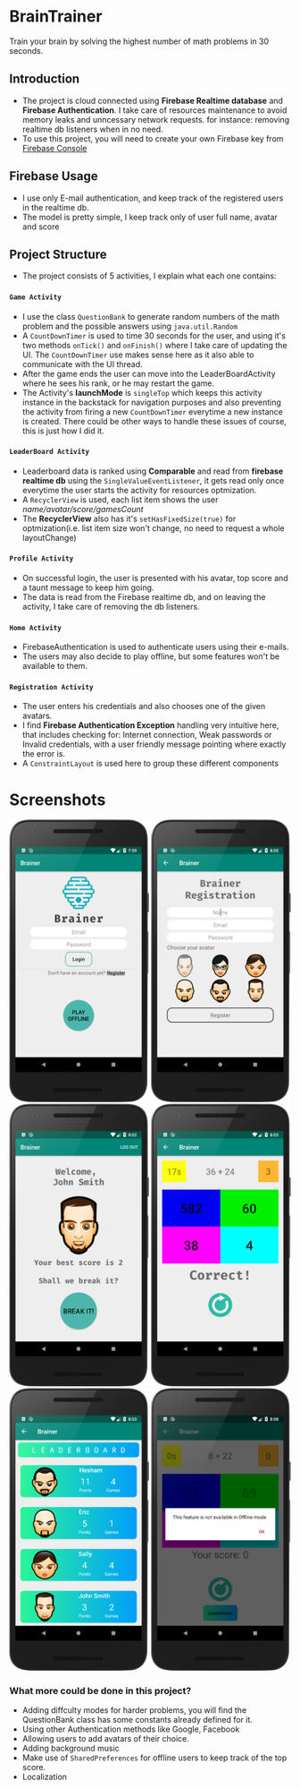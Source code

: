 # BrainTrainer
Train your brain by solving the highest number of math problems in 30 seconds.

<h2>Introduction</h2>

- The project is cloud connected using <b>Firebase Realtime database</b> and <b>Firebase Authentication</b>. I take care of resources maintenance to avoid memory leaks and unncessary network requests. for instance: removing realtime db listeners when in no need.
- To use this project, you will need to create your own Firebase key from <a href="console.firebase.google.com">Firebase Console</a>

<h2>Firebase Usage</h2>

- I use only E-mail authentication, and keep track of the registered users in the realtime db.
- The model is pretty simple, I keep track only of user full name, avatar and score

<h2>Project Structure</h2>

- The project consists of 5 activities, I explain what each one contains:
<h4><code>Game Activity</code></h3>

- I use the class <code>QuestionBank</code> to generate random numbers of the math problem and the possible answers using <code>java.util.Random</code>
- A <code>CountDownTimer</code> is used to time 30 seconds for the user, and using it's two methods <code>onTick()</code> and <code>onFinish()</code> where I take care of updating the UI. The <code>CountDownTimer</code> use makes sense here as it also able to communicate with the UI thread.
- After the game ends the user can move into the LeaderBoardActivity where he sees his rank, or he may restart the game.
- The Activity's <b>launchMode</b> is <code>singleTop</code> which keeps this activity instance in the backstack for navigation purposes and also preventing the activity from firing a new <code>CountDownTimer</code> everytime a new instance is created. There could be other ways to handle these issues of course, this is just how I did it.
<h4><code>LeaderBoard Activity</code></h3>

- Leaderboard data is ranked using <b>Comparable</b> and read from <b>firebase realtime db</b> using the <code>SingleValueEventListener</code>, it gets read only once everytime the user starts the activity for resources optmization.
- A <code>RecyclerView</code> is used, each list item shows the user <i>name/avatar/score/gamesCount</i>
- The <b>RecyclerView</b> also has it's <code>setHasFixedSize(true)</code> for optmization(i.e. list item size won't change, no need to request a whole layoutChange) 
<h4><code>Profile Activity</code></h3>

- On successful login, the user is presented with his avatar, top score and a taunt message to keep him going.
- The data is read from the Firebase realtime db, and on leaving the activity, I take care of removing the db listeners.

<h4><code>Home Activity</code></h3>

- FirebaseAuthentication is used to authenticate users using their e-mails. 
- The users may also decide to play offline, but some features won't be available to them.

<h4><code>Registration Activity</code></h3>

- The user enters his credentials and also chooses one of the given avatars.
- I find <b>Firebase Authentication Exception</b> handling very intuitive here, that includes checking for: Internet connection, Weak passwords or Invalid credentials, with a user friendly message pointing where exactly the error is. 
- A <code>ConstraintLayout</code> is used here to group these different components

# Screenshots
<img src="/images/HomeActivity.png" width="250" />        <img src="/images/RegistrationActivity.png" width="250" />
<img src="/images/ProfileActivity.png" width="250" />  <img src="/images/GameActivity.png" width="250" />        <img src="/images/LeaderBoardActivity.png" width="250" />
<img src="/images/ErrorMessage.png" width="250" />

<h3> What more could be done in this project? </h3>

- Adding diffculty modes for harder problems, you will find the QuestionBank class has some constants already defined for it.
- Using other Authentication methods like Google, Facebook
- Allowing users to add avatars of their choice. 
- Adding background music
- Make use of <code>SharedPreferences</code> for offline users to keep track of the top score.
- Localization
